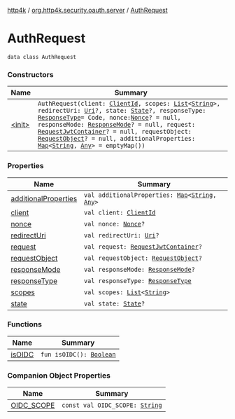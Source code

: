 [http4k](../../index.md) / [org.http4k.security.oauth.server](../index.md) / [AuthRequest](./index.md)

# AuthRequest

`data class AuthRequest`

### Constructors

| Name | Summary |
|---|---|
| [&lt;init&gt;](-init-.md) | `AuthRequest(client: `[`ClientId`](../-client-id/index.md)`, scopes: `[`List`](https://kotlinlang.org/api/latest/jvm/stdlib/kotlin.collections/-list/index.html)`<`[`String`](https://kotlinlang.org/api/latest/jvm/stdlib/kotlin/-string/index.html)`>, redirectUri: `[`Uri`](../../org.http4k.core/-uri/index.md)`?, state: `[`State`](../../org.http4k.security/-state/index.md)`?, responseType: `[`ResponseType`](../../org.http4k.security/-response-type/index.md)` = Code, nonce: `[`Nonce`](../../org.http4k.security.openid/-nonce/index.md)`? = null, responseMode: `[`ResponseMode`](../../org.http4k.security/-response-mode/index.md)`? = null, request: `[`RequestJwtContainer`](../../org.http4k.security.openid/-request-jwt-container/index.md)`? = null, requestObject: `[`RequestObject`](../../org.http4k.security.oauth.server.request/-request-object/index.md)`? = null, additionalProperties: `[`Map`](https://kotlinlang.org/api/latest/jvm/stdlib/kotlin.collections/-map/index.html)`<`[`String`](https://kotlinlang.org/api/latest/jvm/stdlib/kotlin/-string/index.html)`, `[`Any`](https://kotlinlang.org/api/latest/jvm/stdlib/kotlin/-any/index.html)`> = emptyMap())` |

### Properties

| Name | Summary |
|---|---|
| [additionalProperties](additional-properties.md) | `val additionalProperties: `[`Map`](https://kotlinlang.org/api/latest/jvm/stdlib/kotlin.collections/-map/index.html)`<`[`String`](https://kotlinlang.org/api/latest/jvm/stdlib/kotlin/-string/index.html)`, `[`Any`](https://kotlinlang.org/api/latest/jvm/stdlib/kotlin/-any/index.html)`>` |
| [client](client.md) | `val client: `[`ClientId`](../-client-id/index.md) |
| [nonce](nonce.md) | `val nonce: `[`Nonce`](../../org.http4k.security.openid/-nonce/index.md)`?` |
| [redirectUri](redirect-uri.md) | `val redirectUri: `[`Uri`](../../org.http4k.core/-uri/index.md)`?` |
| [request](request.md) | `val request: `[`RequestJwtContainer`](../../org.http4k.security.openid/-request-jwt-container/index.md)`?` |
| [requestObject](request-object.md) | `val requestObject: `[`RequestObject`](../../org.http4k.security.oauth.server.request/-request-object/index.md)`?` |
| [responseMode](response-mode.md) | `val responseMode: `[`ResponseMode`](../../org.http4k.security/-response-mode/index.md)`?` |
| [responseType](response-type.md) | `val responseType: `[`ResponseType`](../../org.http4k.security/-response-type/index.md) |
| [scopes](scopes.md) | `val scopes: `[`List`](https://kotlinlang.org/api/latest/jvm/stdlib/kotlin.collections/-list/index.html)`<`[`String`](https://kotlinlang.org/api/latest/jvm/stdlib/kotlin/-string/index.html)`>` |
| [state](state.md) | `val state: `[`State`](../../org.http4k.security/-state/index.md)`?` |

### Functions

| Name | Summary |
|---|---|
| [isOIDC](is-o-i-d-c.md) | `fun isOIDC(): `[`Boolean`](https://kotlinlang.org/api/latest/jvm/stdlib/kotlin/-boolean/index.html) |

### Companion Object Properties

| Name | Summary |
|---|---|
| [OIDC_SCOPE](-o-i-d-c_-s-c-o-p-e.md) | `const val OIDC_SCOPE: `[`String`](https://kotlinlang.org/api/latest/jvm/stdlib/kotlin/-string/index.html) |
